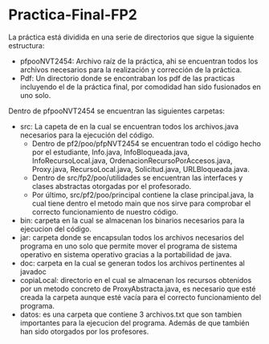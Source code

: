 # Practica-Final-FP2

La práctica está dividida en una serie de directorios que sigue la siguiente estructura:

- pfpooNVT2454: Archivo raíz de la práctica, ahi se encuentran todos los archivos necesarios para la realización y corrección de la práctica.
- Pdf: Un directorio donde se encontraban los pdf de las practicas incluyendo el de la práctica final, por comodidad han sido fusionados en uno solo. 

Dentro de pfpooNVT2454 se encuentran las siguientes carpetas:
- src: La capeta de en la cual se encuentran todos los archivos.java necesarios para la ejecución del código. 
  - Dentro de pf2/poo/pfpNVT2454 se encuentran todo el código hecho por el estudiante, Info.java, InfoBloqueada.java, InfoRecursoLocal.java, OrdenacionRecursoPorAccesos.java, Proxy.java, RecursoLocal.java, Solicitud.java, URLBloqueada.java. 
  - Dentro de src/fp2/poo/utilidades se encuentran las interfaces y clases abstractas otorgadas por el profesorado. 
  - Por último, src/pf2/poo/principal contiene la clase principal.java, la cual tiene dentro el metodo main que nos sirve para comprobar el correcto funcionamiento de nuestro código.
- bin: carpeta en la cual se almacenan los binarios necesarios para la ejecucion del código.
- jar: carpeta donde se encapsulan todos los archivos necesarios del programa en uno solo que permite mover el programa de sistema operativo en sistema operativo gracias a la portabilidad de java.
- doc: carpeta en la cual se generan todos los archivos pertinentes al javadoc
- copiaLocal: directorio en el cual se almacenan los recursos obtenidos por un metodo concreto de ProxyAbstracta.java, es necesario que esté creada la carpeta aunque esté vacía para el correcto funcionamiento del programa. 
- datos: es una carpeta que contiene 3 archivos.txt que son tambien importantes para la ejecucion del programa. Además de que también han sido otorgados por los profesores.
